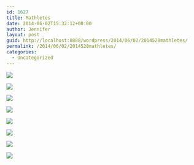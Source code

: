 ```yaml
---
id: 1627
title: Mathletes
date: 2014-06-02T15:32:12+00:00
author: Jennifer
layout: post
guid: http://localhost:8888/wordpress/2014/06/02/2014528mathletes/
permalink: /2014/06/02/2014528mathletes/
categories:
  - Uncategorized
---
```

<div class="image-gallery-wrapper">
  <p>
    <img src="http://static1.squarespace.com/static/50db6bb3e4b015296cd43789/50dfa5b1e4b0dc6320e0b5ea/538cc842e4b0942d9665ba29/1430547642506/2014-05-18+13.35.16.jpg.16.jpg?format=original" />
  </p>
  
  <p>
    <img src="http://static1.squarespace.com/static/50db6bb3e4b015296cd43789/50dfa5b1e4b0dc6320e0b5ea/538cc83ee4b0942d9665ba1b/1430547674601/2014-05-18+13.34.13.jpg.13.jpg?format=original" />
  </p>
  
  <p>
    <img src="http://static1.squarespace.com/static/50db6bb3e4b015296cd43789/50dfa5b1e4b0dc6320e0b5ea/538cc83ae4b0942d9665ba0f/1401735266714/2014-05-18+13.25.30.jpg.30.jpg?format=original" />
  </p>
  
  <p>
    <img src="http://static1.squarespace.com/static/50db6bb3e4b015296cd43789/50dfa5b1e4b0dc6320e0b5ea/538cc847e4b0c0ab0838c858/1401735250033/2014-05-18+13.53.04.jpg.04.jpg?format=original" />
  </p>
  
  <p>
    <img src="http://static1.squarespace.com/static/50db6bb3e4b015296cd43789/50dfa5b1e4b0dc6320e0b5ea/52fd469fe4b0c3ca59bbc563/1392331199098/2014-01-12+14.39.35.jpg.35.jpg?format=original" />
  </p>
  
  <p>
    <img src="http://static1.squarespace.com/static/50db6bb3e4b015296cd43789/50dfa5b1e4b0dc6320e0b5ea/52fd4694e4b0c3ca59bbc543/1392331236435/2014-01-12+14.39.43.jpg.43.jpg?format=original" />
  </p>
  
  <p>
    <img src="http://static1.squarespace.com/static/50db6bb3e4b015296cd43789/50dfa5b1e4b0dc6320e0b5ea/52fd46ace4b0497565b17a1f/1392331148972/2014-01-12+13.35.58.jpg.58.jpg?format=original" />
  </p>
  
  <p>
    <img src="http://static1.squarespace.com/static/50db6bb3e4b015296cd43789/50dfa5b1e4b0dc6320e0b5ea/52fd46b3e4b0497565b17a32/1392331081392/2014-01-12+13.13.41.jpg.41.jpg?format=original" />
  </p>
</div>
